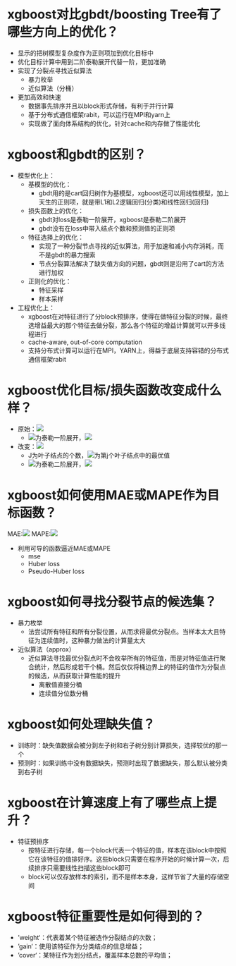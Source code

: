 # xgboost对比gbdt/boosting Tree有了哪些方向上的优化？
- 显示的把树模型复杂度作为正则项加到优化目标中
- 优化目标计算中用到二阶泰勒展开代替一阶，更加准确
- 实现了分裂点寻找近似算法
    - 暴力枚举
    - 近似算法（分桶）
- 更加高效和快速
    - 数据事先排序并且以block形式存储，有利于并行计算
    - 基于分布式通信框架rabit，可以运行在MPI和yarn上
    - 实现做了面向体系结构的优化，针对cache和内存做了性能优化

# xgboost和gbdt的区别？
- 模型优化上：
    - 基模型的优化：
        - gbdt用的是cart回归树作为基模型，xgboost还可以用线性模型，加上天生的正则项，就是带L1和L2逻辑回归(分类)和线性回归(回归)
    - 损失函数上的优化：
        - gbdt对loss是泰勒一阶展开，xgboost是泰勒二阶展开
        - gbdt没有在loss中带入结点个数和预测值的正则项
    - 特征选择上的优化：
        - 实现了一种分裂节点寻找的近似算法，用于加速和减小内存消耗，而不是gbdt的暴力搜索
        - 节点分裂算法解决了缺失值方向的问题，gbdt则是沿用了cart的方法进行加权
    - 正则化的优化：
        - 特征采样
        - 样本采样
- 工程优化上：
    - xgboost在对特征进行了分block预排序，使得在做特征分裂的时候，最终选增益最大的那个特征去做分裂，那么各个特征的增益计算就可以开多线程进行
    - cache-aware, out-of-core computation
    - 支持分布式计算可以运行在MPI，YARN上，得益于底层支持容错的分布式通信框架rabit
    
# xgboost优化目标/损失函数改变成什么样？
- 原始：![](https://tva1.sinaimg.cn/large/006y8mN6gy1g94mjezeisj307401fmx0.jpg)
    - ![](https://tva1.sinaimg.cn/large/006y8mN6gy1g94mnp3fd7j301700idfl.jpg)为泰勒一阶展开，![](https://tva1.sinaimg.cn/large/006y8mN6gy1g94mrtqxv0j30480173yc.jpg)
- 改变：![](https://tva1.sinaimg.cn/large/006y8mN6gy1g94mldvhz5j30ay01k3yf.jpg)
    - J为叶子结点的个数，![](https://tva1.sinaimg.cn/large/006y8mN6gy1g94mo56g1vj300o00e0s1.jpg)为第j个叶子结点中的最优值    
    - ![](https://tva1.sinaimg.cn/large/006y8mN6gy1g94mnp3fd7j301700idfl.jpg)为泰勒二阶展开，![](https://tva1.sinaimg.cn/large/006y8mN6gy1g94mtjds7qj309r0193yg.jpg)

# xgboost如何使用MAE或MAPE作为目标函数？
MAE:![](https://tva1.sinaimg.cn/large/006y8mN6gy1g94mxhhvg8j303l011q2q.jpg)
MAPE:![](https://tva1.sinaimg.cn/large/006y8mN6gy1g94mx7uyuej303f0170sj.jpg)
- 利用可导的函数逼近MAE或MAPE
    - mse
    - Huber loss
    - Pseudo-Huber loss

# xgboost如何寻找分裂节点的候选集？
- 暴力枚举
    - 法尝试所有特征和所有分裂位置，从而求得最优分裂点。当样本太大且特征为连续值时，这种暴力做法的计算量太大
- 近似算法（approx）
    - 近似算法寻找最优分裂点时不会枚举所有的特征值，而是对特征值进行聚合统计，然后形成若干个桶。然后仅仅将桶边界上的特征的值作为分裂点的候选，从而获取计算性能的提升
        - 离散值直接分桶
        - 连续值分位数分桶

# xgboost如何处理缺失值？
- 训练时：缺失值数据会被分到左子树和右子树分别计算损失，选择较优的那一个
- 预测时：如果训练中没有数据缺失，预测时出现了数据缺失，那么默认被分类到右子树

# xgboost在计算速度上有了哪些点上提升？
- 特征预排序
    - 按特征进行存储，每一个block代表一个特征的值，样本在该block中按照它在该特征的值排好序。这些block只需要在程序开始的时候计算一次，后续排序只需要线性扫描这些block即可
    - block可以仅存放样本的索引，而不是样本本身，这样节省了大量的存储空间

# xgboost特征重要性是如何得到的？
- ’weight‘：代表着某个特征被选作分裂结点的次数；
- ’gain‘：使用该特征作为分类结点的信息增益；
- ’cover‘：某特征作为划分结点，覆盖样本总数的平均值；